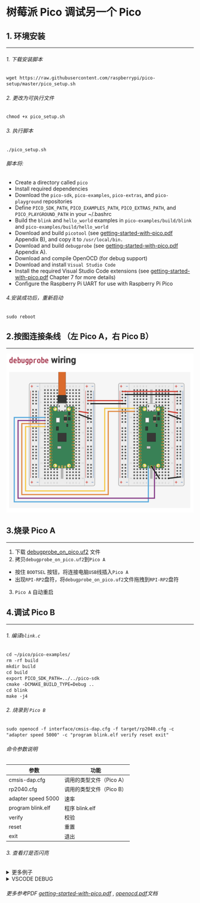 # 树莓派 Pico 调试另一个 Pico

## 1. 环境安装
-----

###### 1. 下载安装脚本

```
wget https://raw.githubusercontent.com/raspberrypi/pico-setup/master/pico_setup.sh
```

###### 2. 更改为可执行文件

```
chmod +x pico_setup.sh
```

###### 3. 执行脚本

```
./pico_setup.sh
```

###### 脚本将:
* Create a directory called `pico`
* Install required dependencies
* Download the `pico-sdk`, `pico-examples`, `pico-extras`, and `pico-playground` repositories
* Define `PICO_SDK_PATH`, `PICO_EXAMPLES_PATH`, `PICO_EXTRAS_PATH`, and `PICO_PLAYGROUND_PATH` in your ~/.bashrc
* Build the `blink` and `hello_world` examples in `pico-examples/build/blink` and `pico-examples/build/hello_world`
* Download and build `picotool` (see [getting-started-with-pico.pdf](getting-started-with-pico.pdf) Appendix B), and copy it to `/usr/local/bin.`
* Download and build `debugprobe` (see [getting-started-with-pico.pdf](getting-started-with-pico.pdf) Appendix A).
* Download and compile OpenOCD (for debug support)
* Download and install `Visual Studio Code`
* Install the required Visual Studio Code extensions (see [getting-started-with-pico.pdf](getting-started-with-pico.pdf) Chapter 7 for more details)
* Configure the Raspberry Pi UART for use with Raspberry Pi Pico  

###### 4.安装成功后，重新启动
```
sudo reboot
```

## 2.按图连接条线 （左 Pico A，右 Pico B）
-------------
![alt text](PICO_A_TO_PICO_B.png)

## 3.烧录 Pico A
----------------
1. 下载 [debugprobe_on_pico.uf2](https://github.com/raspberrypi/debugprobe/releases/download/debugprobe-v2.0.1/debugprobe_on_pico.uf2) 文件
2. 拷贝`debugprobe_on_pico.uf2`到`Pico A`
* 按住 `BOOTSEL` 按钮，将连接电脑`USB`线插入`Pico A`
* 出现`RPI-RP2`盘符，将`debugprobe_on_pico.uf2`文件拖拽到`RPI-RP2`盘符
3. `Pico A` 自动重启
## 4.调试 Pico B
----------------
###### 1. 编译`blink.c`

```
cd ~/pico/pico-examples/
rm -rf build
mkdir build
cd build
export PICO_SDK_PATH=../../pico-sdk
cmake -DCMAKE_BUILD_TYPE=Debug ..
cd blink
make -j4
```

###### 2. 烧录到 `Pico B`
```
sudo openocd -f interface/cmsis-dap.cfg -f target/rp2040.cfg -c "adapter speed 5000" -c "program blink.elf verify reset exit"
```

###### 命令参数说明

| 参数 | 功能 |
|---|---|
| cmsis-dap.cfg | 调用的类型文件（Pico A） |
| rp2040.cfg | 调用的类型文件（Pico B） |
| adapter speed 5000 | 速率 |
| program blink.elf | 程序 blink.elf |
| verify | 校验 |
| reset | 重置 |
| exit | 退出 |

###### 3. 查看灯是否闪亮  

<details>
<summary>更多例子</summary>

###### cd 到 ~/pico/pico-examples/build 目录下，编译全部实例
```
cd ~/pico/pico-examples/build
make -j4
```
* ###### 烧录 blink 目录下 blink.elf 文件
```
sudo openocd -f interface/cmsis-dap.cfg -f target/rp2040.cfg -c "adapter speed 5000" -c "program blink/blink.elf verify reset exit"
```
* ###### 烧录 hello_world 目录下 serial 下的 hello_serial.elf 文件
```
sudo openocd -f interface/cmsis-dap.cfg -f target/rp2040.cfg -c "adapter speed 5000" -c "program hello_world/serial/hello_serial.elf verify reset exit"
```
</details>  

<details>
<summary>VSCODE DEBUG</summary>
  
* ###### 1. 下载 `vscode_pico_example`  
* ###### 2. 用 VSCODE 打开 `vscode_pico_example`  
* ###### 3. 安装 `cmake tool`  
* ###### 4. 配置CMAKE
  ###### * 1. 配置 Configure（default cmake_vscode_pico_example）
  ###### * 2. 配置 Build (Default)
  ###### * 3. 配置 Debug (Blink)
![图2](Screenshot_CMAKE_SETTING.png)  
* ###### 5. 开启openOCD  
```
sudo openocd -f openocd.cfg
```
![](Screenshot_OPENOCD_RUN.png)  
* ###### 6. 点击 Start Debugging（ VSCODE -- 左侧DEBUG -- 左上绿色三角形 ）  
* ###### 7. 点击 Continue 按钮 (出现 调试工具栏 的第二个按钮)  
![](Screenshot_DEBUG.png)  
* ###### Pico 灯 将闪烁  
###### 更改 CMAKE 的 DEBUG 配置，即可调试其他实例  
* ###### 8. 更改 CMAKE -- Debug -- blink 为 hello_serial  
* ###### 9. 点击 Stop 按钮（调试工具栏 的第七个按钮）  
* ###### 10. 点击 Start Debugging（ VSCODE -- 左侧DEBUG -- 左上绿色三角形 ）  
* ###### 11. 点击`Continue按钮` (出现 调试工具栏 的第二个按钮)  
* ###### 12. 安装`minicom`  
```
sudo apt install minicom
```
* ###### 13. 监听ACM0端口  
```
sudo minicom -D /dev/ttyACM0
```
![图5](Screenshot_HELLOWORLD.png)  

</details>  


###### 更多参考PDF [getting-started-with-pico.pdf](getting-started-with-pico.pdf) , [openocd.pdf](openocd.pdf)文档  
